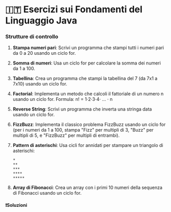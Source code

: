# 🇮🇹 Esercizi sui Fondamenti del Linguaggio Java
### Strutture di controllo

1. **Stampa numeri pari**:
   Scrivi un programma che stampi tutti i numeri pari da 0 a 20 usando un ciclo for.

2. **Somma di numeri**:
   Usa un ciclo for per calcolare la somma dei numeri da 1 a 100.

3. **Tabellina**:
   Crea un programma che stampi la tabellina del 7 (da 7x1 a 7x10) usando un ciclo for.

4. **Factorial**:
   Implementa un metodo che calcoli il fattoriale di un numero n usando un ciclo for.
   Formula: n! = 1⋅2⋅3⋅4⋅ ... ⋅ n

5. **Reverse String**:
   Scrivi un programma che inverta una stringa data usando un ciclo for.

6. **FizzBuzz**:
   Implementa il classico problema FizzBuzz usando un ciclo for (per i numeri da 1 a 100, stampa "Fizz" per multipli di 3, "Buzz" per multipli di 5, e "FizzBuzz" per multipli di entrambi).

7. **Pattern di asterischi**:
   Usa cicli for annidati per stampare un triangolo di asterischi:
   ```
   *
   **
   ***
   ****
   *****
   ```

8. **Array di Fibonacci**:
   Crea un array con i primi 10 numeri della sequenza di Fibonacci usando un ciclo for.

#### ❗️Soluzioni

